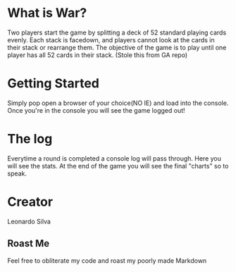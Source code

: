 
# What is War?
Two players start the game by splitting a deck of 52 standard playing cards evenly. Each stack is facedown, and players cannot look at the cards in their stack or rearrange them.
The objective of the game is to play until one player has all 52 cards in their stack. (Stole this from GA repo)

# Getting Started
Simply pop open a browser of your choice(NO IE) and load into the console.
Once you're in the console you will see the game logged out!

# The log

Everytime a round is completed a console log will pass through. Here you will see the stats. At the end of the game you will see the final "charts" so to speak.

# Creator
Leonardo Silva

## Roast Me
Feel free to obliterate my code and roast my poorly made Markdown